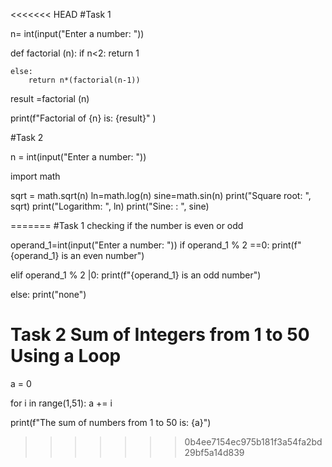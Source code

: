 <<<<<<< HEAD
#Task 1

n= int(input("Enter a number: "))



def factorial (n):
    if n<2:
        return 1

    else:
        return n*(factorial(n-1))

result =factorial (n)

print(f"Factorial of {n} is: {result}" )


#Task 2

n = int(input("Enter a number: "))

import math


sqrt = math.sqrt(n)
ln=math.log(n)
sine=math.sin(n)
print("Square root: ", sqrt)
print("Logarithm: ", ln)
print("Sine: : ", sine)



=======
#Task 1 checking if the number is even or odd

operand_1=int(input("Enter a number: "))
if operand_1 % 2 ==0:
    print(f"{operand_1} is an even number")

elif operand_1 % 2 |0:
    print(f"{operand_1} is an odd number")

else:
    print("none")

# Task 2 Sum of Integers from 1 to 50 Using a Loop

a = 0

for i in range(1,51):
    a += i

print(f"The sum of numbers from 1 to 50 is: {a}")


>>>>>>> 0b4ee7154ec975b181f3a54fa2bd29bf5a14d839
